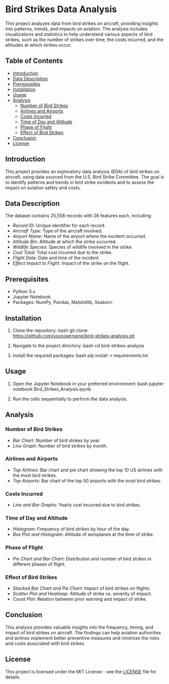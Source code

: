# Bird Strikes Data Analysis

This project analyzes data from bird strikes on aircraft, providing insights into patterns, trends, and impacts on aviation. The analysis includes visualizations and statistics to help understand various aspects of bird strikes, such as the number of strikes over time, the costs incurred, and the altitudes at which strikes occur.

## Table of Contents

- [Introduction](#introduction)
- [Data Description](#data-description)
- [Prerequisites](#prerequisites)
- [Installation](#installation)
- [Usage](#usage)
- [Analysis](#analysis)
  - [Number of Bird Strikes](#number-of-bird-strikes)
  - [Airlines and Airports](#airlines-and-airports)
  - [Costs Incurred](#costs-incurred)
  - [Time of Day and Altitude](#time-of-day-and-altitude)
  - [Phase of Flight](#phase-of-flight)
  - [Effect of Bird Strikes](#effect-of-bird-strikes)
- [Conclusion](#conclusion)
- [License](#license)

## Introduction

This project provides an exploratory data analysis (EDA) of bird strikes on aircraft, using data sourced from the U.S. Bird Strike Committee. The goal is to identify patterns and trends in bird strike incidents and to assess the impact on aviation safety and costs.

## Data Description

The dataset contains 25,558 records with 26 features each, including:

- *Record ID*: Unique identifier for each record.
- *Aircraft Type*: Type of the aircraft involved.
- *Airport Name*: Name of the airport where the incident occurred.
- *Altitude Bin*: Altitude at which the strike occurred.
- *Wildlife Species*: Species of wildlife involved in the strike.
- *Cost Total*: Total cost incurred due to the strike.
- *Flight Date*: Date and time of the incident.
- *Effect Impact to Flight*: Impact of the strike on the flight.

## Prerequisites

- Python 3.x
- Jupyter Notebook
- Packages: NumPy, Pandas, Matplotlib, Seaborn

## Installation

1. Clone the repository:
   bash
   git clone https://github.com/yourusername/bird-strikes-analysis.git
   
2. Navigate to the project directory:
   bash
   cd bird-strikes-analysis
   
3. Install the required packages:
   bash
   pip install -r requirements.txt
   

## Usage

1. Open the Jupyter Notebook in your preferred environment:
   bash
   jupyter notebook Bird_Strikes_Analysis.ipynb
   
2. Run the cells sequentially to perform the data analysis.

## Analysis

### Number of Bird Strikes

- *Bar Chart*: Number of bird strikes by year.
- *Line Graph*: Number of bird strikes by month.

### Airlines and Airports

- *Top Airlines*: Bar chart and pie chart showing the top 10 US airlines with the most bird strikes.
- *Top Airports*: Bar chart of the top 50 airports with the most bird strikes.

### Costs Incurred

- *Line and Bar Graphs*: Yearly cost incurred due to bird strikes.

### Time of Day and Altitude

- *Histogram*: Frequency of bird strikes by hour of the day.
- *Box Plot and Histogram*: Altitude of aeroplanes at the time of strike.

### Phase of Flight

- *Pie Chart and Bar Chart*: Distribution and number of bird strikes in different phases of flight.

### Effect of Bird Strikes

- *Stacked Bar Chart and Pie Chart*: Impact of bird strikes on flights.
- *Scatter Plot and Heatmap*: Altitude of strike vs. severity of impact.
- *Count Plot*: Relation between prior warning and impact of strike.

## Conclusion

This analysis provides valuable insights into the frequency, timing, and impact of bird strikes on aircraft. The findings can help aviation authorities and airlines implement better preventive measures and minimize the risks and costs associated with bird strikes.

## License

This project is licensed under the MIT License - see the [LICENSE](LICENSE) file for details.
